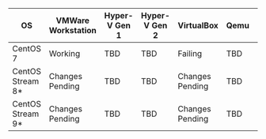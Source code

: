 | OS                      | VMWare Workstation | Hyper-V Gen 1 | Hyper-V Gen 2 | VirtualBox      | Qemu    | Date Last Tested | Avg Build Time |
|-------------------------|--------------------|---------------|---------------|-----------------|---------|------------------|----------------|
| CentOS 7                | Working            | TBD           | TBD           | Failing         | TBD     | 27/12/2023       | 22 mins        |
| CentOS Stream 8*        | Changes Pending    | TBD           | TBD           | Changes Pending | TBD     | 16/09/2023       |                |
| CentOS Stream 9*        | Changes Pending    | TBD           | TBD           | Changes Pending | TBD     | 16/09/2023       |                |